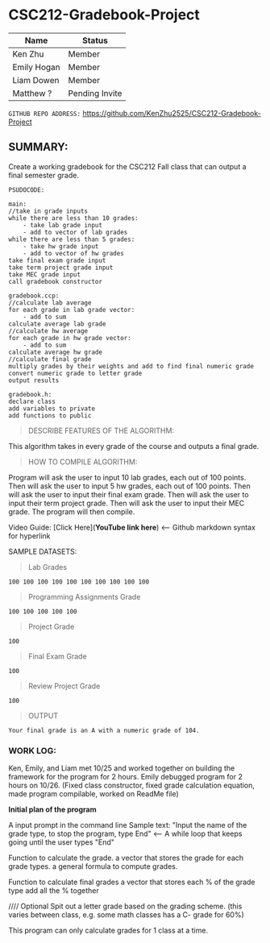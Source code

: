 # CSC212-Gradebook-Project

|      Name     |     Status    |
| ------------- | ------------- |
| Ken Zhu       | Member  |
| Emily Hogan   | Member  |
| Liam Dowen    | Member  |
| Matthew ?     | Pending Invite  |




`GITHUB REPO ADDRESS:` https://github.com/KenZhu2525/CSC212-Gradebook-Project


## SUMMARY:
Create a working gradebook for the CSC212 Fall class that can output a final semester grade.

```
PSUDOCODE:

main:
//take in grade inputs
while there are less than 10 grades:
    - take lab grade input
    - add to vector of lab grades
while there are less than 5 grades:
    - take hw grade input
    - add to vector of hw grades
take final exam grade input
take term project grade input
take MEC grade input
call gradebook constructor

gradebook.ccp:
//calculate lab average
for each grade in lab grade vector:
    - add to sum
calculate average lab grade
//calculate hw average
for each grade in hw grade vector:
    - add to sum
calculate average hw grade
//calculate final grade
multiply grades by their weights and add to find final numeric grade
convert numeric grade to letter grade
output results

gradebook.h:
declare class
add variables to private
add functions to public
```

>DESCRIBE FEATURES OF THE ALGORITHM:

This algorithm takes in every grade of the course and outputs a final grade.


>HOW TO COMPILE ALGORITHM:

Program will ask the user to input 10 lab grades, each out of 100 points.
Then will ask the user to input 5 hw grades, each out of 100 points.
Then will ask the user to input their final exam grade.
Then will ask the user to input their term project grade.
Then will ask the user to input their MEC grade.
The program will then compile.



Video Guide: [Click Here](**YouTube link here**) <-- Github markdown syntax for hyperlink

SAMPLE DATASETS:

>Lab Grades
```
100 100 100 100 100 100 100 100 100 100
```

>Programming Assignments Grade
```
100 100 100 100 100
```

>Project Grade
```
100
```

>Final Exam Grade
```
100
```

>Review Project Grade
```
100
```

>OUTPUT
```
Your final grade is an A with a numeric grade of 104.
```

### WORK LOG:
Ken, Emily, and Liam met 10/25 and worked together on building the framework for the program for 2 hours.
Emily debugged program for 2 hours on 10/26. (Fixed class constructor, fixed grade calculation equation, made program compilable, worked on ReadMe file)


**Initial plan of the program**

A input prompt in the command line
Sample text: "Input the name of the grade type, to stop the program, type End" <-- A while loop that keeps going until the user types "End"

Function to calculate the grade.
  a vector that stores the grade for each grade types.
  a general formula to compute grades.

Function to calculate final grades
  a vector that stores each % of the grade type
  add all the % together
  
  //// Optional
  Spit out a letter grade based on the grading scheme. (this varies between class, e.g. some math classes has a C- grade for 60%)
  
  This program can only calculate grades for 1 class at a time.
  
